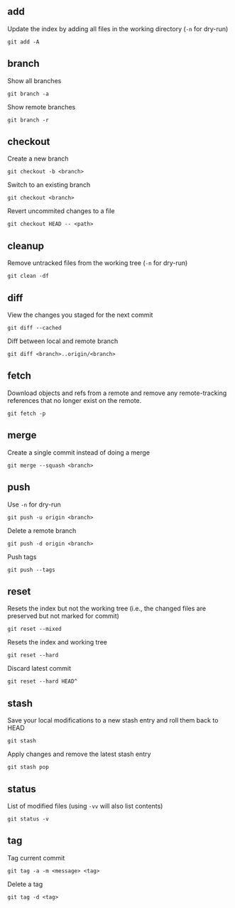 ## add
Update the index by adding all files in the working directory (`-n` for dry-run)
```
git add -A
```
## branch
Show all branches
```
git branch -a
```
Show remote branches
```
git branch -r
```
## checkout
Create a new branch
```
git checkout -b <branch>
```
Switch to an existing branch
```
git checkout <branch>
```
Revert uncommited changes to a file
```
git checkout HEAD -- <path>
```

## cleanup
Remove untracked files from the working tree (`-n` for dry-run)
```
git clean -df
```

## diff
View the changes you staged for the next commit
```
git diff --cached
```
Diff between local and remote branch
```
git diff <branch>..origin/<branch>
```
## fetch
Download objects and refs from a remote and remove any remote-tracking references that no longer exist on the remote.
```
git fetch -p
```
## merge
Create a single commit instead of doing a merge
```
git merge --squash <branch>
```
## push
Use `-n` for dry-run
```
git push -u origin <branch>
```
Delete a remote branch
```
git push -d origin <branch>
```
Push tags
```
git push --tags
```
## reset
Resets the index but not the working tree (i.e., the changed files are preserved but not marked for commit)
```
git reset --mixed
```
Resets the index and working tree
```
git reset --hard
```
Discard latest commit
```
git reset --hard HEAD^
```
## stash 
Save your local modifications to a new stash entry and roll them back to HEAD
```
git stash
```
Apply changes and remove the latest stash entry
```
git stash pop
```
## status 
List of modified files (using `-vv` will also list contents)
```
git status -v
```

## tag
Tag current commit
```
git tag -a -m <message> <tag>
```
Delete a tag
```
git tag -d <tag>
```
